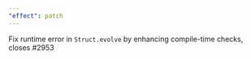 ```yaml
---
"effect": patch
---
```


Fix runtime error in `Struct.evolve` by enhancing compile-time checks, closes #2953
